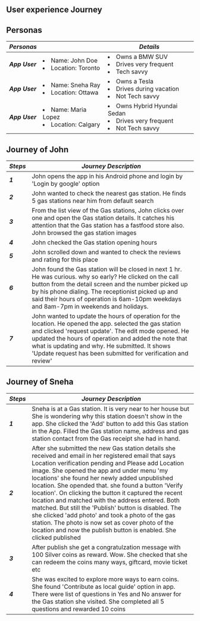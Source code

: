 

## User experience Journey

## Personas
|  ***Personas*** |   | ***Details*** | 
|---|---|---|
| ***App User***  |   <li> Name: John Doe</li>  <li> Location: Toronto </li> | <li> Owns a BMW SUV </li>  <li>  Drives very frequent</li> <li> Tech savvy </li>|
| ***App User***  |   <li> Name: Sneha Ray</li>  <li> Location: Ottawa </li> | <li> Owns a Tesla </li>  <li>  Drives during vacation</li> <li> Not Tech savvy </li>|
| ***App User***  |   <li> Name: Maria Lopez</li>  <li> Location: Calgary </li> | <li> Owns Hybrid Hyundai Sedan </li>  <li>  Drives very frequent</li> <li> Not Tech savvy </li>|


## Journey of John
|  ***Steps*** |  ***Journey Description*** | 
|---|---|
| ***1*** |  John opens the app in his Android phone and login by 'Login by google' option |
| ***2***  | John wanted to check the nearest gas station. He finds 5 gas stations near him from default search |
| ***3***  | From the list view of the Gas stations, John clicks over one and open the Gas station details. It catches his attention that the Gas station has a fastfood store also. John browsed the gas station images  | 
| ***4***  |  John checked the Gas station opening hours | 
| ***5***  |  John scrolled down and wanted to check the reviews and rating for this place  |
| ***6***  |  John found the Gas station will be closed in next 1 hr. He was curious. why so early? He clicked on the call button from the detail screen and the number picked up by his phone dialing. The receptionist picked up and said their hours of operation is 6am-10pm weekdays and 8am-7pm in weekends and holidays. | 
| ***7***  |  John wanted to update the hours of operation for the location. He opened the app. selected the gas station and clicked 'request update'. The edit mode opened. He updated the hours of operation and added the note that what is updating and why. He submitted. It shows 'Update request has been submitted for verification and review'  |


## Journey of Sneha
|  ***Steps*** |  ***Journey Description*** | 
|---|---|
| ***1*** | Sneha is at a Gas station. It is very near to her house but She is wondering why this station doesn't show in the app. She clicked the 'Add' button to add this Gas station in the App. Filled the Gas station name, address and gas station contact from the Gas receipt she had in hand.|
| ***2***  | After she submitted the new Gas station details she received and email in her registered email that says Location verification pending and Please add Location image. She opened the app and under menu 'my locations' she found her newly added unpublished location. She opended that. she found a button 'Verify location'. On clicking the button it captured the recent location and matched with the address entered. Both matched. But still the 'Publish' button is disabled. The she clicked 'add photo' and took a photo of the gas station. The photo is now set as cover photo of the location and now the publish button is enabled. She clicked published |
| ***3***  | After publish she get a congratulzation message with 100 Silver coins as reward. Wow. She checked that she can redeem the coins many ways, giftcard, movie ticket etc | 
| ***4***  | She was excited to explore more ways to earn coins. She found 'Contribute as local guide' option in app. There were list of questions in Yes and No answer for the Gas station she visited. She completed all 5 questions and rewarded 10 coins | 
